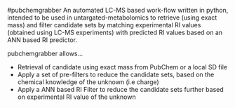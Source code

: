 #pubchemgrabber
An automated LC-MS based work-flow written in python, intended to be used in untargated-metabolomics to retrieve (using exact mass) and filter candidate sets by matching experimental RI values (obtained using LC-MS experiments) with predicted RI values based on an ANN based RI predictor.

pubchemgrabber allows...
* Retrieval of candidate using exact mass from PubChem or a local SD file
* Apply a set of pre-filters to reduce the candidate sets, based on the chemical knowledge of the unknown (i.e charge)
* Apply a ANN based RI Filter to reduce the candidate sets further based on experimental RI value of the unknown
